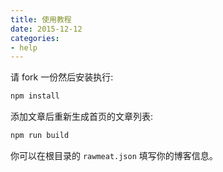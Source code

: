 ```yaml
---
title: 使用教程
date: 2015-12-12
categories:
- help
---
```


请 fork 一份然后安装执行:

```bash
npm install
```

添加文章后重新生成首页的文章列表:

```bash
npm run build
```

你可以在根目录的 `rawmeat.json` 填写你的博客信息。
